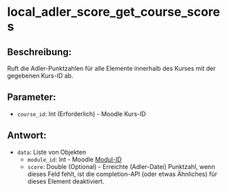 # local_adler_score_get_course_scores

## Beschreibung:
Ruft die Adler-Punktzahlen für alle Elemente innerhalb des Kurses mit der gegebenen Kurs-ID ab.

## Parameter:

- `course_id`: Int (Erforderlich) - Moodle Kurs-ID

## Antwort:

- `data`: Liste von Objekten
    - `module_id`: Int - Moodle [Modul-ID](module-id-moodle-VP.md)
    - `score`: Double (Optional) - Erreichte (Adler-Datei) Punktzahl, wenn dieses Feld fehlt, ist die completion-API (oder etwas Ähnliches) für dieses Element deaktiviert.
